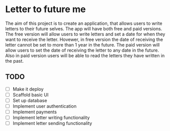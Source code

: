 # Letter to future me

The aim of this project is to create an application, that allows users to write letters to their future selves. The app will have both free and paid versions. The free version will allow users to write letters and set a date for when they want to receive the letter. Hovewer, in free version the date of receiving the letter cannot be set to more than 1 year in the future. The paid version will allow users to set the date of receiving the letter to any date in the future. Also in paid version users will be able to read the letters they have written in the past.

## TODO

- [ ] Make it deploy
- [ ] Scaffold basic UI
- [ ] Set up database
- [ ] Implement user authentication
- [ ] Implement payments
- [ ] Implement letter writing functionality
- [ ] Implement letter sending functionality
